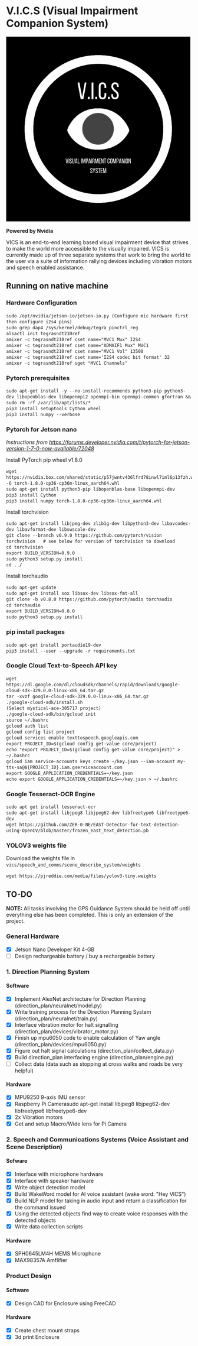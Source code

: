 # V.I.C.S (Visual Impairment Companion System)
![VICS LOGO](vics_logo.gif)
 
**Powered by Nvidia**

VICS is an end-to-end learning based visual impairment device that strives to make the world more accessible to the visually impaired. VICS is currently made up of three separate systems that work to bring the world to the user via a suite of information rallying devices including vibration motors and speech enabled assistance.

## Running on native machine
### Hardware Configuration
```
sudo /opt/nvidia/jetson-io/jetson-io.py (Configure mic hardware first then configure i2s4 pins)
sudo grep dap4 /sys/kernel/debug/tegra_pinctrl_reg
alsactl init tegrasndt210ref
amixer -c tegrasndt210ref cset name="MVC1 Mux" I2S4
amixer -c tegrasndt210ref cset name="ADMAIF1 Mux" MVC1
amixer -c tegrasndt210ref cset name="MVC1 Vol" 13500
amixer -c tegrasndt210ref cset name='I2S4 codec bit format' 32
amixer -c tegrasndt210ref sget "MVC1 Channels"
````

### Pytorch prerequisites
```
sudo apt-get install -y --no-install-recommends python3-pip python3-dev libopenblas-dev libopenmpi2 openmpi-bin openmpi-common gfortran && sudo rm -rf /var/lib/apt/lists/*
pip3 install setuptools Cython wheel
pip3 install numpy --verbose
```
### Pytorch for Jetson nano

*Instructions from https://forums.developer.nvidia.com/t/pytorch-for-jetson-version-1-7-0-now-available/72048*

Install PyTorch pip wheel v1.8.0

```
wget https://nvidia.box.com/shared/static/p57jwntv436lfrd78inwl7iml6p13fzh.whl -O torch-1.8.0-cp36-cp36m-linux_aarch64.whl
sudo apt-get install python3-pip libopenblas-base libopenmpi-dev 
pip3 install Cython
pip3 install numpy torch-1.8.0-cp36-cp36m-linux_aarch64.whl
```
Install torchvision
```
sudo apt-get install libjpeg-dev zlib1g-dev libpython3-dev libavcodec-dev libavformat-dev libswscale-dev
git clone --branch v0.9.0 https://github.com/pytorch/vision torchvision   # see below for version of torchvision to download
cd torchvision
export BUILD_VERSION=0.9.0
sudo python3 setup.py install    
cd ../ 
```
Install torchaudio
```
sudo apt-get update 
sudo apt-get install sox libsox-dev libsox-fmt-all
git clone -b v0.8.0 https://github.com/pytorch/audio torchaudio
cd torchaudio
export BUILD_VERSION=0.8.0
sudo python3 setup.py install
```

### pip install packages
```
sudo apt-get install portaudio19-dev
pip3 install --user --upgrade -r requirements.txt
```

### Google Cloud Text-to-Speech API key

```
wget https://dl.google.com/dl/cloudsdk/channels/rapid/downloads/google-cloud-sdk-329.0.0-linux-x86_64.tar.gz
tar -xvzf google-cloud-sdk-329.0.0-linux-x86_64.tar.gz
./google-cloud-sdk/install.sh
(Select mystical-ace-305717 project)
./google-cloud-sdk/bin/gcloud init
source ~/.bashrc
gcloud auth list
gcloud config list project
gcloud services enable texttospeech.googleapis.com
export PROJECT_ID=$(gcloud config get-value core/project)
echo "export PROJECT_ID=$(gcloud config get-value core/project)" > ~/.bashrc
gcloud iam service-accounts keys create ~/key.json --iam-account my-tts-sa@${PROJECT_ID}.iam.gserviceaccount.com
export GOOGLE_APPLICATION_CREDENTIALS=~/key.json
echo export GOOGLE_APPLICATION_CREDENTIALS=~/key.json > ~/.bashrc
```

### Google Tesseract-OCR Engine
```
sudo apt get install tesseract-ocr
sudo apt-get install libjpeg8 libjpeg62-dev libfreetype6 libfreetype6-dev
wget https://github.com/ZER-0-NE/EAST-Detector-for-text-detection-using-OpenCV/blob/master/frozen_east_text_detection.pb
```

### YOLOV3 weights file

Download the weights file in ``vics/speech_and_comms/scene_describe_system/weights``

```
wget https://pjreddie.com/media/files/yolov3-tiny.weights
```
## TO-DO 
**NOTE:** All tasks involving the GPS Guidance System should be held off until everything else has been completed. This is only an extension of the project.

### General Hardware

- [x] Jetson Nano Developer Kit 4-GB
- [ ] Design rechargeable battery / buy a rechargeable battery

### 1. Direction Planning System

#### Software 

- [x] Implement AlexNet architecture for Direction Planning (direction_plan/neuralnet/model.py) 
- [x] Write training process for the Direction Planning System (direction_plan/neuralnet/train.py)
- [x] Interface vibration motor for halt signalling (direction_plan/devices/vibrator_motor.py)
- [x] Finish up mpu6050 code to enable calculation of Yaw angle (direction_plan/devices/mpu6050.py)
- [x] Figure out halt signal calculations (direction_plan/collect_data.py)
- [x] Build direction_plan interfacing engine (direction_plan/engine.py)
- [ ] Collect data (data such as stopping at cross walks and roads be very helpful)

#### Hardware

- [x] MPU9250 9-axis IMU sensor
- [x] Raspberry Pi Camerasudo apt-get install libjpeg8 libjpeg62-dev libfreetype6 libfreetype6-dev
- [x] 2x Vibration motors
- [x] Get and setup Macro/Wide lens for Pi Camera

### 2. Speech and Communications Systems (Voice Assistant and Scene Description)

#### Sofware

- [x] Interface with microphone hardware
- [x] Interface with speaker hardware
- [x] Write object detection model 
- [x] Build WakeWord model for AI voice assistant (wake word: "Hey VICS")
- [x] Build NLP model for taking in audio input and return a classification for the command issued
- [x] Using the detected objects find way to create voice responses with the detected objects
- [x] Write data collection scripts

#### Hardware

- [x] SPH0645LM4H MEMS Microphone
- [x] MAX98357A Amflifier

### Product Design

#### Software

- [x] Design CAD for Enclosure using FreeCAD

#### Hardware

- [x] Create chest mount straps
- [x] 3d print Enclosure
